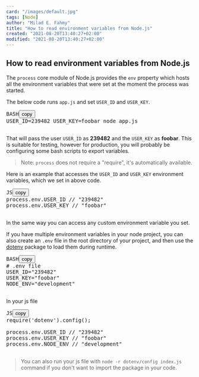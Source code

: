 ```yaml
---
card: "/images/default.jpg"
tags: [Node]
author: "Milad E. Fahmy"
title: "How to read environment variables from Node.js"
created: "2021-08-20T13:40:27+02:00"
modified: "2021-08-20T13:40:27+02:00"
---
```

<div id="___gatsby"><div style="outline:none" tabindex="-1" id="gatsby-focus-wrapper"><div class="layout-container"><main class="grid-container"><article class="article-reader"><h1 class="article-reader__headline">How to read environment variables from Node.js</h1><div><p>The <code class="language-text">process</code> core module of Node.js provides the <code class="language-text">env</code> property which hosts all the environment variables that were set at the moment the process was started.</p><p>The below code runs <code class="language-text">app.js</code> and set <code class="language-text">USER_ID</code> and <code class="language-text">USER_KEY</code>.</p><pre class="prism-code language-bash"><div class="shell-box-top"><span>BASH</span><button type="button">copy</button></div><div class="token-line"><span class="token assign-left variable">USER_ID</span><span class="token operator">=</span><span class="token number">239482</span><span class="token plain"> </span><span class="token assign-left variable">USER_KEY</span><span class="token operator">=</span><span class="token plain">foobar node app.js</span></div><div class="token-line"><span class="token plain">
</span></div></pre><p>That will pass the user <code class="language-text">USER_ID</code> as <strong>239482</strong> and the <code class="language-text">USER_KEY</code> as <strong>foobar</strong>. This is suitable for testing, however for production, you will probably be configuring some bash scripts to export variables.</p><blockquote><p>Note: <code class="language-text">process</code> does not require a "require", it's automatically available.</p></blockquote><p>Here is an example that accesses the <code class="language-text">USER_ID</code> and <code class="language-text">USER_KEY</code> environment variables, which we set in above code.</p><pre class="prism-code language-js"><div class="shell-box-top"><span>JS</span><button type="button">copy</button></div><div class="token-line"><span class="token plain">process</span><span class="token punctuation">.</span><span class="token property-access">env</span><span class="token punctuation">.</span><span class="token constant">USER_ID</span><span class="token plain"> </span><span class="token comment">// "239482"</span><span class="token plain"></span></div><div class="token-line"><span class="token plain">process</span><span class="token punctuation">.</span><span class="token property-access">env</span><span class="token punctuation">.</span><span class="token constant">USER_KEY</span><span class="token plain"> </span><span class="token comment">// "foobar"</span><span class="token plain"></span></div><div class="token-line"><span class="token plain">
</span></div></pre><p>In the same way you can access any custom environment variable you set.</p><p>If you have multiple environment variables in your node project, you can also create an <code class="language-text">.env</code> file in the root directory of your project, and then use the <a href="https://www.npmjs.com/package/dotenv">dotenv</a> package to load them during runtime.</p><pre class="prism-code language-bash"><div class="shell-box-top"><span>BASH</span><button type="button">copy</button></div><div class="token-line"><span class="token comment"># .env file</span><span class="token plain"></span></div><div class="token-line"><span class="token plain"></span><span class="token assign-left variable">USER_ID</span><span class="token operator">=</span><span class="token string">"239482"</span><span class="token plain"></span></div><div class="token-line"><span class="token plain"></span><span class="token assign-left variable">USER_KEY</span><span class="token operator">=</span><span class="token string">"foobar"</span><span class="token plain"></span></div><div class="token-line"><span class="token plain"></span><span class="token assign-left variable">NODE_ENV</span><span class="token operator">=</span><span class="token string">"development"</span><span class="token plain"></span></div><div class="token-line"><span class="token plain">
</span></div></pre><p>In your js file</p><pre class="prism-code language-js"><div class="shell-box-top"><span>JS</span><button type="button">copy</button></div><div class="token-line"><span class="token function">require</span><span class="token punctuation">(</span><span class="token string">'dotenv'</span><span class="token punctuation">)</span><span class="token punctuation">.</span><span class="token method function property-access">config</span><span class="token punctuation">(</span><span class="token punctuation">)</span><span class="token punctuation">;</span><span class="token plain"></span></div><div class="token-line"><span class="token plain">
</span></div><div class="token-line"><span class="token plain">process</span><span class="token punctuation">.</span><span class="token property-access">env</span><span class="token punctuation">.</span><span class="token constant">USER_ID</span><span class="token plain"> </span><span class="token comment">// "239482"</span><span class="token plain"></span></div><div class="token-line"><span class="token plain">process</span><span class="token punctuation">.</span><span class="token property-access">env</span><span class="token punctuation">.</span><span class="token constant">USER_KEY</span><span class="token plain"> </span><span class="token comment">// "foobar"</span><span class="token plain"></span></div><div class="token-line"><span class="token plain">process</span><span class="token punctuation">.</span><span class="token property-access">env</span><span class="token punctuation">.</span><span class="token constant">NODE_ENV</span><span class="token plain"> </span><span class="token comment">// "development"</span><span class="token plain"></span></div><div class="token-line"><span class="token plain">
</span></div></pre><blockquote><p>You can also run your js file with <code class="language-text">node -r dotenv/config index.js</code> command if you don't want to import the package in your code.</p></blockquote></div></article></main></div></div><div id="gatsby-announcer" style="position:absolute;top:0;width:1px;height:1px;padding:0;overflow:hidden;clip:rect(0, 0, 0, 0);white-space:nowrap;border:0" aria-live="assertive" aria-atomic="true"></div></div>
